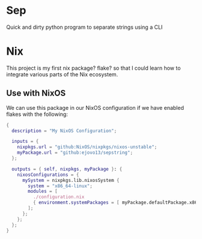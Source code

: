 # Sep

Quick and dirty python program to separate strings using a CLI

# Nix

This project is my first nix package? flake? so that I could learn how to integrate various parts of the Nix ecosystem.

## Use with NixOS

We can use this package in our NixOS configuration if we have enabled flakes with the following:

```nix
{
  description = "My NixOS Configuration";

  inputs = {
    nixpkgs.url = "github:NixOS/nixpkgs/nixos-unstable";
    myPackage.url = "github:ejovo13/sepstring";
  };

  outputs = { self, nixpkgs, myPackage }: {
    nixosConfigurations = {
      mySystem = nixpkgs.lib.nixosSystem {
        system = "x86_64-linux";
        modules = [
          ./configuration.nix
          { environment.systemPackages = [ myPackage.defaultPackage.x86_64-linux ]; }
        ];
      };
    };
  };
}

```
